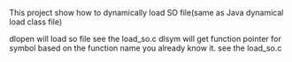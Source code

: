 This project show how to dynamically load SO file(same as Java dynamical load class file)

dlopen will load so file  see the load_so.c
dlsym will get function pointer for symbol based on the function name you already know it. see the load_so.c
